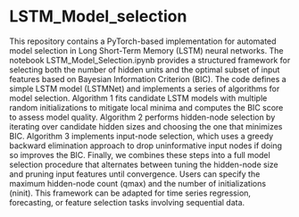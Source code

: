 # LSTM_Model_selection

This repository contains a PyTorch-based implementation for automated model selection in Long Short-Term Memory (LSTM) neural networks. The notebook LSTM_Model_Selection.ipynb provides a structured framework for selecting both the number of hidden units and the optimal subset of input features based on Bayesian Information Criterion (BIC). The code defines a simple LSTM model (LSTMNet) and implements a series of algorithms for model selection. 
Algorithm 1 fits candidate LSTM models with multiple random initializations to mitigate local minima and computes the BIC score to assess model quality. 
Algorithm 2 performs hidden-node selection by iterating over candidate hidden sizes and choosing the one that minimizes BIC. 
Algorithm 3 implements input-node selection, which uses a greedy backward elimination approach to drop uninformative input nodes if doing so improves the BIC. Finally, we combines these steps into a full model selection procedure that alternates between tuning the hidden-node size and pruning input features until convergence. Users can specify the maximum hidden-node count (qmax) and the number of initializations (ninit). This framework can be adapted for time series regression, forecasting, or feature selection tasks involving sequential data.
